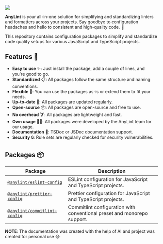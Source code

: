 <img src="https://res.cloudinary.com/da0ggymug/image/upload/v1695653317/logo_full.25.svg">

**AnyLint** is your all-in-one solution for simplifying and standardizing linters and formatters across your projects. Say goodbye to configuration headaches and hello to consistent and high-quality code. 🚀

This repository contains configuration packages to simplify and standardize code quality setups for various JavaScript and TypeScript projects.

## Features 🚀
- **Easy to use** ✨: Just install the package, add a couple of lines, and you're good to go.
- **Standardized** 📋: All packages follow the same structure and naming conventions.
- **Flexible** 🧩: You can use the packages as-is or extend them to fit your needs.
- **Up-to-date** 🔄: All packages are updated regularly.
- **Open-source** 📦: All packages are open-source and free to use.
- **No overhead** 🏋️: All packages are lightweight and fast.
- **Own usage** 🧑‍💻: All packages were developed by the AnyLint team for our usage.
- **Documentation** 📖: TSDoc or JSDoc documentation support.
- **Security** 🔒: Rule sets are regularly checked for security vulnerabilities.

## Packages 📦

| Package                                                        | Description |
|----------------------------------------------------------------| --- |
| [`@anylint/eslint-config`](./packages/eslint-config)           | ESLint configuration for JavaScript and TypeScript projects. |
| [`@anylint/prettier-config`](./packages/prettier-config)       | Prettier configuration for JavaScript and TypeScript projects. |
| [`@anylint/commitlint-config`](./packages/commitlint-config)   | Commitlint configuration with conventional preset and monorepo support. |


**NOTE**: The documentation was created with the help of AI and project  was created for personal use 😅

